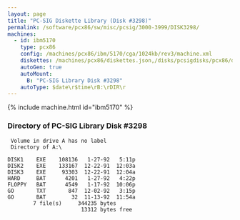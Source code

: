 ```yaml
---
layout: page
title: "PC-SIG Diskette Library (Disk #3298)"
permalink: /software/pcx86/sw/misc/pcsig/3000-3999/DISK3298/
machines:
  - id: ibm5170
    type: pcx86
    config: /machines/pcx86/ibm/5170/cga/1024kb/rev3/machine.xml
    diskettes: /machines/pcx86/diskettes.json,/disks/pcsigdisks/pcx86/diskettes.json
    autoGen: true
    autoMount:
      B: "PC-SIG Library Disk #3298"
    autoType: $date\r$time\rB:\rDIR\r
---
```


{% include machine.html id="ibm5170" %}

### Directory of PC-SIG Library Disk #3298

     Volume in drive A has no label
     Directory of A:\

    DISK1    EXE    108136   1-27-92   5:11p
    DISK2    EXE    133167  12-22-91  12:03a
    DISK3    EXE     93303  12-22-91  12:04a
    HARD     BAT      4201   1-27-92   4:22p
    FLOPPY   BAT      4549   1-17-92  10:06p
    GO       TXT       847  12-02-92   3:15p
    GO       BAT        32  11-13-92  11:54a
            7 file(s)     344235 bytes
                           13312 bytes free
